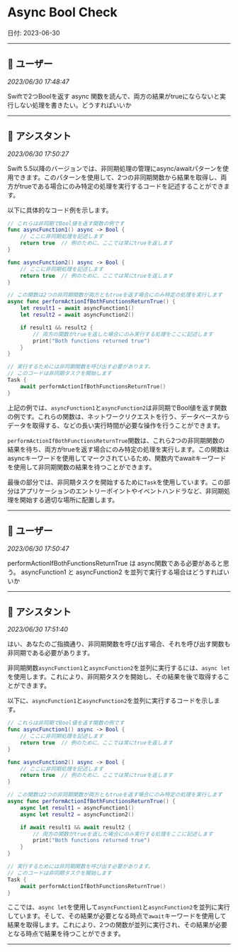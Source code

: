 # Async Bool Check

日付: 2023-06-30

---

## 👤 ユーザー
*2023/06/30 17:48:47*

Swiftで2つBoolを返す async 関数を読んで、両方の結果がtrueにならないと実行しない処理を書きたい。どうすればいいか

---

## 🤖 アシスタント
*2023/06/30 17:50:27*

Swift 5.5以降のバージョンでは、非同期処理の管理にasync/awaitパターンを使用できます。このパターンを使用して、2つの非同期関数から結果を取得し、両方がtrueである場合にのみ特定の処理を実行するコードを記述することができます。

以下に具体的なコード例を示します。

```swift
// これらは非同期でBool値を返す関数の例です
func asyncFunction1() async -> Bool {
    // ここに非同期処理を記述します
    return true  // 例のために、ここでは常にtrueを返します
}

func asyncFunction2() async -> Bool {
    // ここに非同期処理を記述します
    return true  // 例のために、ここでは常にtrueを返します
}

// この関数は2つの非同期関数が両方ともtrueを返す場合にのみ特定の処理を実行します
async func performActionIfBothFunctionsReturnTrue() {
    let result1 = await asyncFunction1()
    let result2 = await asyncFunction2()

    if result1 && result2 {
        // 両方の関数がtrueを返した場合にのみ実行する処理をここに記述します
        print("Both functions returned true")
    }
}

// 実行するためには非同期関数を呼び出す必要があります。
// このコードは非同期タスクを開始します
Task {
    await performActionIfBothFunctionsReturnTrue()
}
```

上記の例では、`asyncFunction1`と`asyncFunction2`は非同期でBool値を返す関数の例です。これらの関数は、ネットワークリクエストを行う、データベースからデータを取得する、などの長い実行時間が必要な操作を行うことができます。

`performActionIfBothFunctionsReturnTrue`関数は、これら2つの非同期関数の結果を待ち、両方がtrueを返す場合にのみ特定の処理を実行します。この関数はasyncキーワードを使用してマークされているため、関数内でawaitキーワードを使用して非同期関数の結果を待つことができます。

最後の部分では、非同期タスクを開始するために`Task`を使用しています。この部分はアプリケーションのエントリーポイントやイベントハンドラなど、非同期処理を開始する適切な場所に配置します。

---

## 👤 ユーザー
*2023/06/30 17:50:47*

performActionIfBothFunctionsReturnTrue  は async関数である必要があると思う。
asyncFunction1 と asyncFunction2 を並列で実行する場合はどうすればいいか

---

## 🤖 アシスタント
*2023/06/30 17:51:40*

はい、あなたのご指摘通り、非同期関数を呼び出す場合、それを呼び出す関数も非同期である必要があります。

非同期関数`asyncFunction1`と`asyncFunction2`を並列に実行するには、`async let`を使用します。これにより、非同期タスクを開始し、その結果を後で取得することができます。

以下に、`asyncFunction1`と`asyncFunction2`を並列に実行するコードを示します。

```swift
// これらは非同期でBool値を返す関数の例です
func asyncFunction1() async -> Bool {
    // ここに非同期処理を記述します
    return true  // 例のために、ここでは常にtrueを返します
}

func asyncFunction2() async -> Bool {
    // ここに非同期処理を記述します
    return true  // 例のために、ここでは常にtrueを返します
}

// この関数は2つの非同期関数が両方ともtrueを返す場合にのみ特定の処理を実行します
async func performActionIfBothFunctionsReturnTrue() {
    async let result1 = asyncFunction1()
    async let result2 = asyncFunction2()

    if await result1 && await result2 {
        // 両方の関数がtrueを返した場合にのみ実行する処理をここに記述します
        print("Both functions returned true")
    }
}

// 実行するためには非同期関数を呼び出す必要があります。
// このコードは非同期タスクを開始します
Task {
    await performActionIfBothFunctionsReturnTrue()
}
```
ここでは、`async let`を使用して`asyncFunction1`と`asyncFunction2`を並列に実行しています。そして、その結果が必要となる時点で`await`キーワードを使用して結果を取得します。これにより、2つの関数が並列に実行され、その結果が必要となる時点で結果を待つことができます。

---
